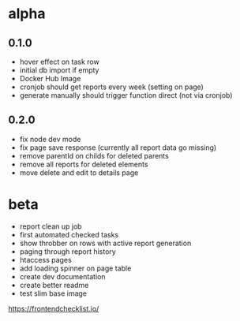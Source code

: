# alpha

## 0.1.0
- hover effect on task row
- initial db import if empty
- Docker Hub Image
- cronjob should get reports every week (setting on page)
- generate manually should trigger function direct (not via cronjob)


## 0.2.0

- fix node dev mode
- fix page save response (currently all report data go missing)
- remove parentId on childs for deleted parents
- remove all reports for deleted elements
- move delete and edit to details page



# beta
- report clean up job
- first automated checked tasks
- show throbber on rows with active report generation
- paging through report history
- htaccess pages
- add loading spinner on page table 
- create dev documentation
- create better readme
- test slim base image






https://frontendchecklist.io/